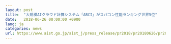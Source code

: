 ```yaml
---
layout: post
title:  "大規模AIクラウド計算システム「ABCI」がスパコン性能ランキング世界5位"
date:   2018-06-26 00:00:00 +0900
lang: ja
categories: news
url: https://www.aist.go.jp/aist_j/press_release/pr2018/pr20180626/pr20180626.html
---
```

